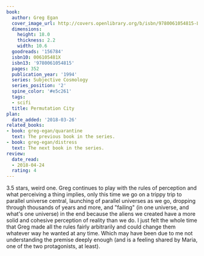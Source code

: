 ```yaml
---
book:
  author: Greg Egan
  cover_image_url: http://covers.openlibrary.org/b/isbn/9780061054815-L.jpg
  dimensions:
    height: 18.0
    thickness: 2.2
    width: 10.6
  goodreads: '156784'
  isbn10: 006105481X
  isbn13: '9780061054815'
  pages: 352
  publication_year: '1994'
  series: Subjective Cosmology
  series_position: '2'
  spine_color: '#e5c261'
  tags:
  - scifi
  title: Permutation City
plan:
  date_added: '2018-03-26'
related_books:
- book: greg-egan/quarantine
  text: The previous book in the series.
- book: greg-egan/distress
  text: The next book in the series.
review:
  date_read:
  - 2018-04-24
  rating: 4
---
```


3.5 stars, weird one. Greg continues to play with the rules of perception and what perceiving a thing implies, only this
time we go on a trippy trip to parallel universe central, launching of parallel universes as we go, dropping through
thousands of years and more, and "failing" (in one universe, and what's one universe) in the end because the aliens we
created have a more solid and cohesive perception of reality than we do. I just felt the whole time that Greg made all
the rules fairly arbitrarily and could change them whatever way he wanted at any time. Which may have been due to me not
understanding the premise deeply enough (and is a feeling shared by Maria, one of the two protagonists, at least).
